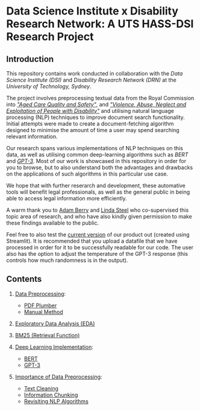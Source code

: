 # Data Science Institute x Disability Research Network: A UTS HASS-DSI Research Project
## Introduction

This repository contains work conducted in collaboration with the _Data Science Institute (DSI)_ and _Disability Research Network (DRN)_ at the _University of Technology, Sydney_. 

The project involves preprocessing textual data from the Royal Commission into [_"Aged Care Quality and Safety"_](https://agedcare.royalcommission.gov.au/), and [_"Violence, Abuse, Neglect and Exploitation of People with Disability"_](https://disability.royalcommission.gov.au/) and utilising natural language processing (NLP) techniques to improve document search functionality. Initial attempts were made to create a document-fetching algorithm designed to minimise the amount of time a user may spend searching relevant information.

Our research spans various implementations of NLP techniques on this data, as well as utilising common deep-learning algorithms such as _BERT_ and [_GPT-3_](https://beta.openai.com/docs/introduction/overview). Most of our work is showcased in this repository in order for you to browse, but to also understand both the advantages and drawbacks on the applications of such algorithms in this particular use case.

We hope that with further reserarch and development, these automative tools will benefit legal professionals, as well as the general public in being able to access legal information more efficiently.

A warm thank you to [Adam Berry](https://profiles.uts.edu.au/Adam.Berry) and [Linda Steel](https://profiles.uts.edu.au/Linda.Steele) who co-supervised this topic area of research, and who have also kindly given permission to make these findings available to the public.

Feel free to also test the [current version](https://share.streamlit.io/roupenminassian/uts-dsi-x-disability-research-network/main/application.py) of our product out (created using Streamlit). It is recommended that you upload a datafile that we have processed in order for it to be successfully readable for our code. The user also has the option to adjust the temperature of the GPT-3 response (this controls how much randomness is in the output).

## Contents

1. [Data Preprocessing](https://github.com/roupenminassian/UTS-DSI-x-Disability-Research-Network/tree/main/Data%20Preprocessing):
    - [PDF Plumber](https://github.com/roupenminassian/UTS-DSI-x-Disability-Research-Network/blob/main/Data%20Preprocessing/PDF%20Plumber.py)
    - [Manual Method](https://github.com/roupenminassian/UTS-DSI-x-Disability-Research-Network/blob/main/Data%20Preprocessing/Manual%20Method.py)

2. [Exploratory Data Analysis (EDA)](https://github.com/roupenminassian/UTS-DSI-x-Disability-Research-Network/blob/main/Exploratory%20Data%20Analysis%20(EDA))

3. [BM25 (Retrieval Function)](https://github.com/roupenminassian/UTS-DSI-x-Disability-Research-Network/blob/main/BM25%20(Retrieval%20Function))

4. [Deep Learning Implementation](https://github.com/roupenminassian/UTS-DSI-x-Disability-Research-Network/tree/main/Deep%20Learning%20Implementation):
    - [BERT](https://github.com/roupenminassian/UTS-DSI-x-Disability-Research-Network/blob/main/Deep%20Learning%20Implementation/BERT)
    - [GPT-3](https://github.com/roupenminassian/UTS-DSI-x-Disability-Research-Network/blob/main/Deep%20Learning%20Implementation/GPT-3)

5. [Importance of Data Preprocessing](https://github.com/roupenminassian/UTS-DSI-x-Disability-Research-Network/tree/main/Importance%20of%20Data%20Preprocessing):
    - [Text Cleaning](https://github.com/roupenminassian/UTS-DSI-x-Disability-Research-Network/blob/main/Importance%20of%20Data%20Preprocessing/Text%20Cleaning)
    - [Information Chunking](https://github.com/roupenminassian/UTS-DSI-x-Disability-Research-Network/blob/main/Importance%20of%20Data%20Preprocessing/Information%20Chunking)
    - [Revisiting NLP Algorithms](https://github.com/roupenminassian/UTS-DSI-x-Disability-Research-Network/blob/main/Importance%20of%20Data%20Preprocessing/Revisiting%20NLP%20Algorithms)
